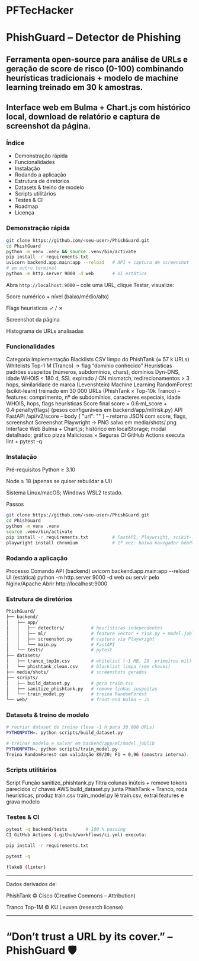 # PFTecHacker

# PhishGuard – Detector de Phishing
## Ferramenta open-source para análise de URLs e geração de score de risco (0-100) combinando heurísticas tradicionais + modelo de machine learning treinado em 30 k amostras.
## Interface web em Bulma + Chart.js com histórico local, download de relatório e captura de screenshot da página.

### Índice
* Demonstração rápida
* Funcionalidades
* Instalação
* Rodando a aplicação
* Estrutura de diretórios
* Datasets & treino de modelo
* Scripts utilitários
* Testes & CI
* Roadmap
* Licença

### Demonstração rápida
```bash
git clone https://github.com/<seu-user>/PhishGuard.git
cd PhishGuard
python -m venv .venv && source .venv/bin/activate
pip install -r requirements.txt
uvicorn backend.app.main:app --reload   # API + captura de screenshot
# em outro terminal
python -m http.server 9000 -d web       # UI estática
```

Abra `http://localhost:9000` – cole uma URL, clique Testar, visualize:

Score numérico + nível (baixo/médio/alto)

Flags heurísticas ✓ / ✗

Screenshot da página

Histograma de URLs analisadas

### Funcionalidades
Categoria	Implementação
Blacklists	CSV limpo do PhishTank (≈ 57 k URLs)
Whitelists	Top-1 M (Tranco) → flag “domínio conhecido”
Heurísticas	padrões suspeitos (números, subdomínios, chars), domínios Dyn-DNS, idade WHOIS < 180 d, SSL expirado / CN mismatch, redirecionamentos > 3 hops, similaridade de marca (Levenshtein)
Machine Learning	RandomForest (scikit-learn) treinado em 30 000 URLs (PhishTank × Top-10k Tranco) – features: comprimento, nº de subdomínios, caracteres especiais, idade WHOIS, hops, flags heurísticas
Score final	score = 0.6·ml_score + 0.4·penalty(flags) (pesos configuráveis em backend/app/ml/risk.py)
API	FastAPI /api/v2/score – body { "url": "<URL>" } – retorna JSON com score, flags, screenshot
Screenshot	Playwright → PNG salvo em media/shots/<hash>.png
Interface Web	Bulma + Chart.js; histórico em localStorage; modal detalhado; gráfico pizza Maliciosas × Seguras
CI	GitHub Actions executa lint + pytest -q

### Instalação
Pré-requisitos
Python ≥ 3.10

Node ≥ 18 (apenas se quiser rebuildar a UI)

Sistema Linux/macOS; Windows WSL2 testado.

Passos
```bash
git clone https://github.com/<seu-user>/PhishGuard.git
cd PhishGuard
python -m venv .venv
source .venv/bin/activate
pip install -r requirements.txt         # FastAPI, Playwright, scikit-learn…
playwright install chromium             # 1ª vez: baixa navegador headless
```

### Rodando a aplicação
Processo	Comando
API (backend)	uvicorn backend.app.main:app --reload
UI (estática)	python -m http.server 9000 -d web ou servir pelo Nginx/Apache
Abrir	http://localhost:9000

### Estrutura de diretórios
```bash
PhishGuard/
├── backend/
│   ├── app/
│   │   ├── detectors/          # heurísticas independentes
│   │   ├── ml/                 # feature vector + risk.py + model.joblib
│   │   ├── screenshot.py       # captura via Playwright
│   │   └── main.py             # FastAPI
│   └── tests/                  # pytest
├── datasets/
│   ├── tranco_top1m.csv        # whitelist (~1 MB, 20  primeiros mil)
│   └── phishtank_clean.csv     # blacklist limpa (sem chaves)
├── media/shots/                # screenshots gerados
├── scripts/
│   ├── build_dataset.py        # gera train.csv
│   ├── sanitize_phishtank.py   # remove linhas suspeitas
│   └── train_model.py          # treina RandomForest
└── web/                        # front-end Bulma + JS
```

### Datasets & treino de modelo
```bash
# recriar dataset de treino (leva ~1 h para 30 000 URLs)
PYTHONPATH=. python scripts/build_dataset.py

# treinar modelo e salvar em backend/app/ml/model.joblib
PYTHONPATH=. python scripts/train_model.py
Treina RandomForest com validação 80/20; F1 ≈ 0,96 (amostra interna).
```

### Scripts utilitários
Script	Função
sanitize_phishtank.py	filtra colunas inúteis + remove tokens parecidos c/ chaves AWS
build_dataset.py	junta PhishTank + Tranco, roda heurísticas, produz train.csv
train_model.py	lê train.csv, extrai features e grava modelo

### Testes & CI
```bash
pytest -q backend/tests       # 100 % passing
CI GitHub Actions (.github/workflows/ci.yml) executa:

pip install -r requirements.txt

pytest -q

flake8 (linter)
```
---
Dados derivados de:

PhishTank © Cisco (Creative Commons – Attribution)

Tranco Top-1M © KU Leuven (research license)

---
# “Don’t trust a URL by its cover.” – PhishGuard 🛡️
